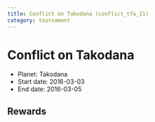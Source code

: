 ```yaml
---
title: Conflict on Takodana (conflict_tfa_11)
category: tournament
---
```

# Conflict on Takodana

  * Planet: Takodana
  * Start date: 2016-03-03
  * End date: 2016-03-05

## Rewards

